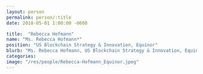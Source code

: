 ```yaml
---
layout: person
permalink: person/:title
date: 2018-05-01 1:00:00 -0600

title:  "Rebecca Hofmann"
name: "Ms. Rebecca Hofmann*"
position: "US Blockchain Strategy & Innovation, Equinor"
blurb: "Ms. Rebecca Hofmann, US Blockchain Strategy & Innovation, Equinor."
categories: 
image: "/res/people/Rebecca-Hofmann_Equinor.jpeg"
---
```

